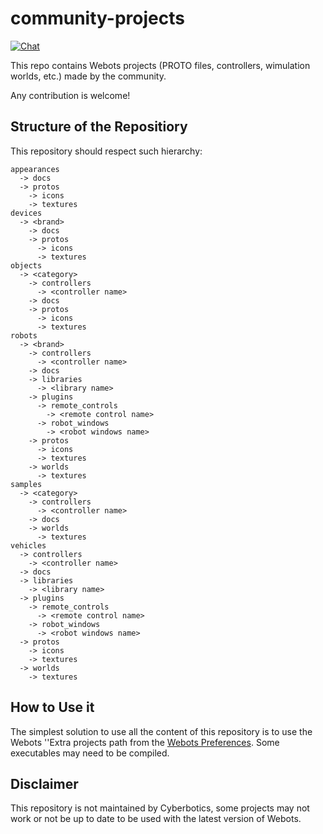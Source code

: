# community-projects

[![Chat](https://img.shields.io/discord/565154702715518986)](https://discordapp.com/invite/nTWbN9m)

This repo contains Webots projects (PROTO files, controllers, wimulation worlds, etc.) made by the community.

Any contribution is welcome!

## Structure of the Repositiory

This repository should respect such hierarchy:
```
appearances
  -> docs
  -> protos
    -> icons
    -> textures
devices
  -> <brand>
    -> docs
    -> protos
      -> icons
      -> textures
objects 
  -> <category>
    -> controllers
      -> <controller name>
    -> docs
    -> protos 
      -> icons
      -> textures
robots 
  -> <brand>
    -> controllers
      -> <controller name>
    -> docs
    -> libraries
      -> <library name>
    -> plugins
      -> remote_controls
        -> <remote control name>
      -> robot_windows
        -> <robot windows name>
    -> protos 
      -> icons
      -> textures
    -> worlds
      -> textures
samples
  -> <category>
    -> controllers
      -> <controller name>
    -> docs
    -> worlds
      -> textures
vehicles
  -> controllers
    -> <controller name>
  -> docs
  -> libraries
    -> <library name>
  -> plugins
    -> remote_controls
      -> <remote control name>
    -> robot_windows
      -> <robot windows name>
  -> protos 
    -> icons
    -> textures
  -> worlds
    -> textures
```

## How to Use it

The simplest solution to use all the content of this repository is to use the Webots ''Extra projects path from the [Webots Preferences](https://cyberbotics.com/doc/guide/preferences#general).
Some executables may need to be compiled.

## Disclaimer

This repository is not maintained by Cyberbotics, some projects may not work or not be up to date to be used with the latest version of Webots.
